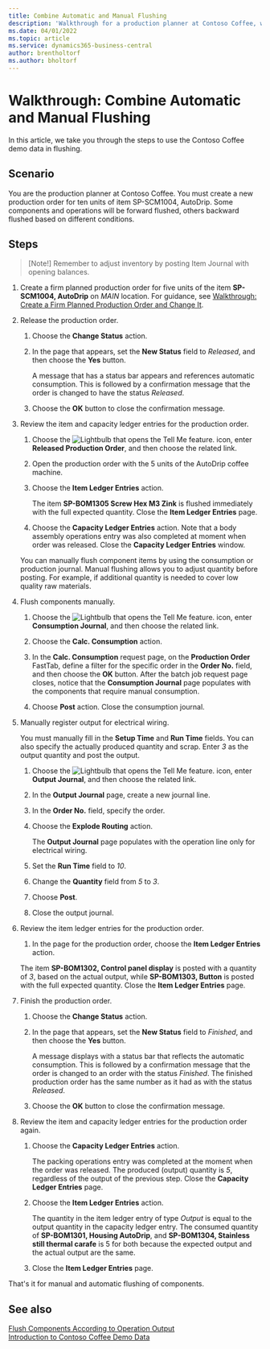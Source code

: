 ```yaml
---
title: Combine Automatic and Manual Flushing
description: 'Walkthrough for a production planner at Contoso Coffee, who wants to combine automatic and manual flushing.'
ms.date: 04/01/2022
ms.topic: article
ms.service: dynamics365-business-central
author: brentholtorf
ms.author: bholtorf
---
```


# Walkthrough: Combine Automatic and Manual Flushing

In this article, we take you through the steps to use the Contoso Coffee demo data in flushing.  

## Scenario

You are the production planner at Contoso Coffee. You must create a new production order for ten units of item SP-SCM1004, AutoDrip. Some components and operations will be forward flushed, others backward flushed based on different conditions.

## Steps

> [Note!] Remember to adjust inventory by posting Item Journal with opening balances.

1. Create a firm planned production order for five units of the item **SP-SCM1004, AutoDrip** on *MAIN* location. For guidance, see [Walkthrough: Create a Firm Planned Production Order and Change It](create-firm-planned-production-order-change.md).  

2. Release the production order.

    1. Choose the **Change Status** action.  

    2. In the page that appears, set the **New Status** field to *Released*, and then choose the **Yes** button.  

        A message that has a status bar appears and references automatic consumption. This is followed by a confirmation message that the order is changed to have the status *Released*.  

    3. Choose the **OK** button to close the confirmation message.

3. Review the item and capacity ledger entries for the production order.

    1. Choose the ![Lightbulb that opens the Tell Me feature.](../../media/ui-search/search_small.png "Tell me what you want to do") icon, enter **Released Production Order**, and then choose the related link.  

    2. Open the production order with the 5 units of the AutoDrip coffee machine.  

    3. Choose the **Item Ledger Entries** action.  

        The item **SP-BOM1305 Screw Hex M3 Zink** is flushed immediately with the full expected quantity. Close the **Item Ledger Entries** page.  

    4. Choose the **Capacity Ledger Entries** action.  Note that a body assembly operations entry was also completed at moment when order was released. Close the **Capacity Ledger Entries** window.

    You can manually flush component items by using the consumption or production journal. Manual flushing allows you to adjust quantity before posting. For example, if additional quantity is needed to cover low quality raw materials.
4. Flush components manually.  
    1. Choose the ![Lightbulb that opens the Tell Me feature.](../../media/ui-search/search_small.png "Tell me what you want to do") icon, enter **Consumption Journal**, and then choose the related link.  

    2. Choose the **Calc. Consumption** action.  

    3. In the **Calc. Consumption** request page, on the **Production Order** FastTab, define a filter for the specific order in the **Order No.** field, and then choose the **OK** button. After the batch job request page closes, notice that the **Consumption Journal** page populates with the components that require manual consumption.

    4. Choose **Post** action. Close the consumption journal.

5. Manually register output for electrical wiring.  

    You must manually fill in the **Setup Time** and **Run Time** fields. You can also specify the actually produced quantity and scrap. Enter *3* as the output quantity and post the output.

    1. Choose the ![Lightbulb that opens the Tell Me feature.](../../media/ui-search/search_small.png "Tell me what you want to do") icon, enter **Output Journal**, and then choose the related link.  

    2. In the **Output Journal** page, create a new journal line.  

    3. In the **Order No.** field, specify the order.  

    4. Choose the **Explode Routing** action.  

        The **Output Journal** page populates with the operation line only for electrical wiring.

    5. Set the **Run Time** field to *10*.  

    6. Change the **Quantity** field from *5* to *3*.

    7. Choose **Post**.  
    8. Close the output journal.

6. Review the item ledger entries for the production order.

    1. In the page for the production order, choose the **Item Ledger Entries** action.  

    The item **SP-BOM1302, Control panel display** is posted with a quantity of *3*, based on the actual output, while **SP-BOM1303, Button** is posted with the full expected quantity. Close the **Item Ledger Entries** page.

7. Finish the production order.  

    1. Choose the **Change Status** action.
    2. In the page that appears, set the **New Status** field to *Finished*, and then choose the **Yes** button.  

        A message  displays with a status bar that reflects the automatic consumption. This is followed by a confirmation message that the order is changed to an order with the status *Finished*. The finished production order has the same number as it had as with the status *Released*.
    3. Choose the **OK** button to close the confirmation message.

8. Review the item and capacity ledger entries for the production order again.

    1. Choose the **Capacity Ledger Entries** action.  

        The packing operations entry was completed at the moment when the order was released. The produced (output) quantity is *5*, regardless of the output of the previous step. Close the **Capacity Ledger Entries** page.

    2. Choose the **Item Ledger Entries** action.  

        The quantity in the item ledger entry of type *Output* is equal to the output quantity in the capacity ledger entry. The consumed quantity of **SP-BOM1301, Housing AutoDrip**, and **SP-BOM1304, Stainless still thermal carafe** is 5 for both because the expected output and the actual output are the same. 

    3. Close the **Item Ledger Entries** page.  

That's it for manual and automatic flushing of components.

## See also

[Flush Components According to Operation Output](../../production-how-to-flush-components-according-to-operation-output.md)  
[Introduction to Contoso Coffee Demo Data](contoso-coffee-manufacturing-intro.md)  
